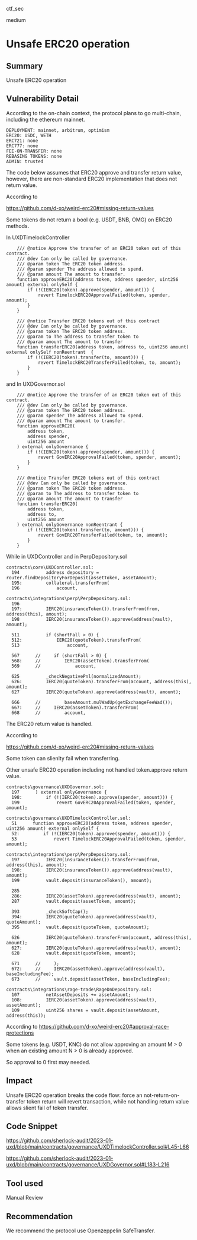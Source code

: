 ctf_sec

medium

# Unsafe ERC20 operation

## Summary

Unsafe ERC20 operation

## Vulnerability Detail

According to the on-chain context, the protocol plans to go multi-chain, including the ethereum mainnet.

```solidity
DEPLOYMENT: mainnet, arbitrum, optimism
ERC20: USDC, WETH
ERC721: none
ERC777: none
FEE-ON-TRANSFER: none
REBASING TOKENS: none
ADMIN: trusted
```

The code below assumes that ERC20 approve and transfer return value, however, there are non-standard ERC20 implementation that does not return value.

According to

https://github.com/d-xo/weird-erc20#missing-return-values

Some tokens do not return a bool (e.g. USDT, BNB, OMG) on ERC20 methods.

In UXDTimelockController

```solidity
    /// @notice Approve the transfer of an ERC20 token out of this contract.
    /// @dev Can only be called by governance.
    /// @param token The ERC20 token address.
    /// @param spender The address allowed to spend.
    /// @param amount The amount to transfer.
    function approveERC20(address token, address spender, uint256 amount) external onlySelf {
        if (!(IERC20(token).approve(spender, amount))) {
            revert TimelockERC20ApprovalFailed(token, spender, amount);
        }
    }

    /// @notice Transfer ERC20 tokens out of this contract
    /// @dev Can only be called by governance.
    /// @param token The ERC20 token address.
    /// @param to The address to transfer token to
    /// @param amount The amount to transfer
    function transferERC20(address token, address to, uint256 amount) external onlySelf nonReentrant  {
        if (!(IERC20(token).transfer(to, amount))) {
            revert TimelockERC20TransferFailed(token, to, amount);
        }
    }
```

and In UXDGovernor.sol

```solidity
    /// @notice Approve the transfer of an ERC20 token out of this contract.
    /// @dev Can only be called by governance.
    /// @param token The ERC20 token address.
    /// @param spender The address allowed to spend.
    /// @param amount The amount to transfer.
    function approveERC20(
        address token,
        address spender,
        uint256 amount
    ) external onlyGovernance {
        if (!(IERC20(token).approve(spender, amount))) {
            revert GovERC20ApprovalFailed(token, spender, amount);
        }
    }

    /// @notice Transfer ERC20 tokens out of this contract
    /// @dev Can only be called by governance.
    /// @param token The ERC20 token address.
    /// @param to The address to transfer token to
    /// @param amount The amount to transfer
    function transferERC20(
        address token,
        address to,
        uint256 amount
    ) external onlyGovernance nonReentrant {
        if (!(IERC20(token).transfer(to, amount))) {
            revert GovERC20TransferFailed(token, to, amount);
        }
    }
```

While in UXDController and in PerpDepository.sol

```solidity
contracts\core\UXDController.sol:
  194          address depository = router.findDepositoryForDeposit(assetToken, assetAmount);
  195:         collateral.transferFrom(
  196              account,

contracts\integrations\perp\PerpDepository.sol:
  196  
  197:         IERC20(insuranceToken()).transferFrom(from, address(this), amount);
  198          IERC20(insuranceToken()).approve(address(vault), amount);

  511          if (shortFall > 0) {
  512:             IERC20(quoteToken).transferFrom(
  513                  account,

  567      //     if (shortFall > 0) {
  568:     //         IERC20(assetToken).transferFrom(
  569      //             account,

  625          _checkNegativePnl(normalizedAmount);
  626:         IERC20(quoteToken).transferFrom(account, address(this), amount);
  627          IERC20(quoteToken).approve(address(vault), amount);

  666      //         baseAmount.mulWadUp(getExchangeFeeWad());
  667:     //     IERC20(assetToken).transferFrom(
  668      //         account,
```

The ERC20 return value is handled.

According to 

https://github.com/d-xo/weird-erc20#missing-return-values

Some token can slienlty fail when transferring.

Other unsafe ERC20 operation including not handled token.approve return value.

```solidity
contracts\governance\UXDGovernor.sol:
  197      ) external onlyGovernance {
  198:         if (!(IERC20(token).approve(spender, amount))) {
  199              revert GovERC20ApprovalFailed(token, spender, amount);

contracts\governance\UXDTimelockController.sol:
  51      function approveERC20(address token, address spender, uint256 amount) external onlySelf {
  52:         if (!(IERC20(token).approve(spender, amount))) {
  53              revert TimelockERC20ApprovalFailed(token, spender, amount);

contracts\integrations\perp\PerpDepository.sol:
  197          IERC20(insuranceToken()).transferFrom(from, address(this), amount);
  198:         IERC20(insuranceToken()).approve(address(vault), amount);
  199          vault.deposit(insuranceToken(), amount);

  285  
  286:         IERC20(assetToken).approve(address(vault), amount);
  287          vault.deposit(assetToken, amount);

  393          _checkSoftCap();
  394:         IERC20(quoteToken).approve(address(vault), quoteAmount);
  395          vault.deposit(quoteToken, quoteAmount);

  626          IERC20(quoteToken).transferFrom(account, address(this), amount);
  627:         IERC20(quoteToken).approve(address(vault), amount);
  628          vault.deposit(quoteToken, amount);

  671      //     );
  672:     //     IERC20(assetToken).approve(address(vault), baseIncludingFee);
  673      //     vault.deposit(assetToken, baseIncludingFee);

contracts\integrations\rage-trade\RageDnDepository.sol:
  107          netAssetDeposits += assetAmount;
  108:         IERC20(assetToken).approve(address(vault), assetAmount);
  109          uint256 shares = vault.deposit(assetAmount, address(this));

```

According to https://github.com/d-xo/weird-erc20#approval-race-protections

Some tokens (e.g. USDT, KNC) do not allow approving an amount M > 0 when an existing amount N > 0 is already approved. 

So approval to 0 first may needed.

## Impact

Unsafe ERC20 operation breaks the code flow: force an not-return-on-transfer token return will revert transaction, while not handling return value allows slient fail of token transfer.

## Code Snippet

https://github.com/sherlock-audit/2023-01-uxd/blob/main/contracts/governance/UXDTimelockController.sol#L45-L66

https://github.com/sherlock-audit/2023-01-uxd/blob/main/contracts/governance/UXDGovernor.sol#L183-L216

## Tool used

Manual Review

## Recommendation

We recommend the protocol use Openzeppelin SafeTransfer.
